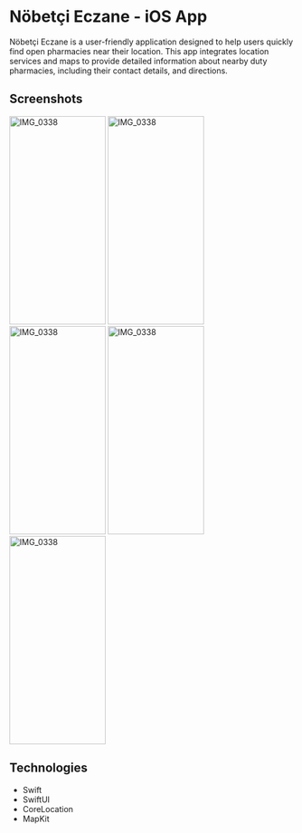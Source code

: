 # Nöbetçi Eczane - iOS App
Nöbetçi Eczane is a user-friendly application designed to help users quickly find open pharmacies near their location.
This app integrates location services and maps to provide detailed information about nearby duty pharmacies, including their contact details, and directions.

## Screenshots
<img src="https://github.com/eserinoglu/nobetci_eczane/assets/132064533/241c08d1-6b8d-4484-805b-0029c7da9571" alt="IMG_0338" width="170" height="368">
<img src="https://github.com/eserinoglu/nobetci_eczane/assets/132064533/c42a1789-d011-4f6f-9a6c-48c60943d112" alt="IMG_0338" width="170" height="368">
<img src="https://github.com/eserinoglu/nobetci_eczane/assets/132064533/f4b0be61-0ef2-48ef-be74-1295630a9292" alt="IMG_0338" width="170" height="368">
<img src="https://github.com/eserinoglu/nobetci_eczane/assets/132064533/d6acc6a1-b2c0-4e93-ac2d-4cf014038dc1" alt="IMG_0338" width="170" height="368">
<img src="https://github.com/eserinoglu/nobetci_eczane/assets/132064533/61aebcdd-262a-4e81-b7a4-21fd8fe06343" alt="IMG_0338" width="170" height="368">

## Technologies
- Swift
- SwiftUI
- CoreLocation
- MapKit




